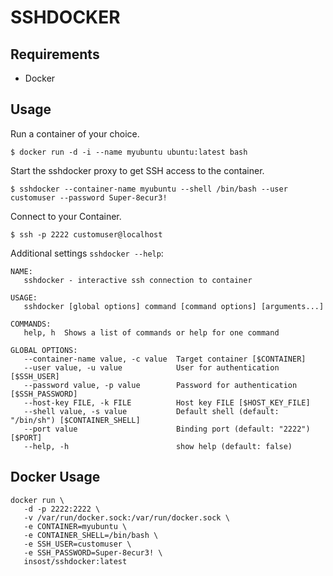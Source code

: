 # SSHDOCKER

## Requirements
- Docker

## Usage

Run a container of your choice.
```
$ docker run -d -i --name myubuntu ubuntu:latest bash
```

Start the sshdocker proxy to get SSH access to the container.
```
$ sshdocker --container-name myubuntu --shell /bin/bash --user customuser --password Super-8ecur3!
```

Connect to your Container.
```
$ ssh -p 2222 customuser@localhost
```

Additional settings `sshdocker --help`:
```
NAME:
   sshdocker - interactive ssh connection to container

USAGE:
   sshdocker [global options] command [command options] [arguments...]

COMMANDS:
   help, h  Shows a list of commands or help for one command

GLOBAL OPTIONS:
   --container-name value, -c value  Target container [$CONTAINER]
   --user value, -u value            User for authentication [$SSH_USER]
   --password value, -p value        Password for authentication [$SSH_PASSWORD]
   --host-key FILE, -k FILE          Host key FILE [$HOST_KEY_FILE]
   --shell value, -s value           Default shell (default: "/bin/sh") [$CONTAINER_SHELL]
   --port value                      Binding port (default: "2222") [$PORT]
   --help, -h                        show help (default: false)
```

## Docker Usage

```
docker run \
   -d -p 2222:2222 \
   -v /var/run/docker.sock:/var/run/docker.sock \
   -e CONTAINER=myubuntu \
   -e CONTAINER_SHELL=/bin/bash \
   -e SSH_USER=customuser \
   -e SSH_PASSWORD=Super-8ecur3! \
   insost/sshdocker:latest
```
